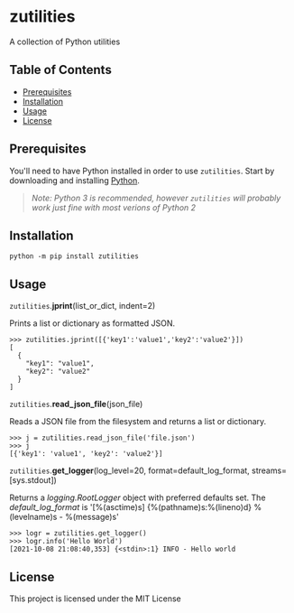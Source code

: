 # zutilities
A collection of Python utilities



## Table of Contents
- [Prerequisites](#prerequisites)
- [Installation](#installation)
- [Usage](#usage)
- [License](#license)

## Prerequisites
You'll need to have Python installed in order to use `zutilities`. Start by downloading and installing [Python](https://www.python.org/downloads/).
> *Note: Python 3 is recommended, however `zutilities` will probably work just fine with most verions of Python 2*


## Installation
```
python -m pip install zutilities
```

## Usage

`zutilities`.**jprint**(list_or_dict, indent=2)

Prints a list or dictionary as formatted JSON.

```
>>> zutilities.jprint([{'key1':'value1','key2':'value2'}])
[
  {
    "key1": "value1",
    "key2": "value2"
  }
]
```


`zutilities`.**read_json_file**(json_file)

Reads a JSON file from the filesystem and returns a list or dictionary.

```
>>> j = zutilities.read_json_file('file.json')
>>> j
[{'key1': 'value1', 'key2': 'value2'}]
```


`zutilities`.**get_logger**(log_level=20, format=default_log_format, streams=[sys.stdout])

Returns a _logging.RootLogger_ object with preferred defaults set. The _default_log_format_ is '[%(asctime)s] {%(pathname)s:%(lineno)d} %(levelname)s - %(message)s'

```
>>> logr = zutilities.get_logger()
>>> logr.info('Hello World')
[2021-10-08 21:08:40,353] {<stdin>:1} INFO - Hello world
```



## License

This project is licensed under the MIT License
